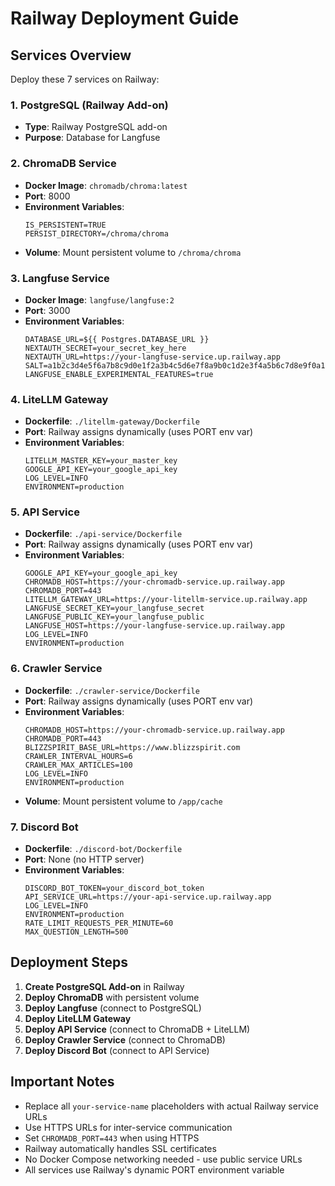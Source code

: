 # Railway Deployment Guide

## Services Overview
Deploy these 7 services on Railway:

### 1. PostgreSQL (Railway Add-on)
- **Type**: Railway PostgreSQL add-on
- **Purpose**: Database for Langfuse

### 2. ChromaDB Service
- **Docker Image**: `chromadb/chroma:latest`
- **Port**: 8000
- **Environment Variables**:
  ```
  IS_PERSISTENT=TRUE
  PERSIST_DIRECTORY=/chroma/chroma
  ```
- **Volume**: Mount persistent volume to `/chroma/chroma`

### 3. Langfuse Service  
- **Docker Image**: `langfuse/langfuse:2`
- **Port**: 3000
- **Environment Variables**:
  ```
  DATABASE_URL=${{ Postgres.DATABASE_URL }}
  NEXTAUTH_SECRET=your_secret_key_here
  NEXTAUTH_URL=https://your-langfuse-service.up.railway.app
  SALT=a1b2c3d4e5f6a7b8c9d0e1f2a3b4c5d6e7f8a9b0c1d2e3f4a5b6c7d8e9f0a1b2c3d4e5f6a7b8c9d0e1f2a3b4c5d6
  LANGFUSE_ENABLE_EXPERIMENTAL_FEATURES=true
  ```

### 4. LiteLLM Gateway
- **Dockerfile**: `./litellm-gateway/Dockerfile`  
- **Port**: Railway assigns dynamically (uses PORT env var)
- **Environment Variables**:
  ```
  LITELLM_MASTER_KEY=your_master_key
  GOOGLE_API_KEY=your_google_api_key
  LOG_LEVEL=INFO
  ENVIRONMENT=production
  ```

### 5. API Service
- **Dockerfile**: `./api-service/Dockerfile`
- **Port**: Railway assigns dynamically (uses PORT env var)  
- **Environment Variables**:
  ```
  GOOGLE_API_KEY=your_google_api_key
  CHROMADB_HOST=https://your-chromadb-service.up.railway.app
  CHROMADB_PORT=443
  LITELLM_GATEWAY_URL=https://your-litellm-service.up.railway.app
  LANGFUSE_SECRET_KEY=your_langfuse_secret
  LANGFUSE_PUBLIC_KEY=your_langfuse_public
  LANGFUSE_HOST=https://your-langfuse-service.up.railway.app
  LOG_LEVEL=INFO
  ENVIRONMENT=production
  ```

### 6. Crawler Service
- **Dockerfile**: `./crawler-service/Dockerfile`
- **Port**: Railway assigns dynamically (uses PORT env var)
- **Environment Variables**:
  ```
  CHROMADB_HOST=https://your-chromadb-service.up.railway.app
  CHROMADB_PORT=443
  BLIZZSPIRIT_BASE_URL=https://www.blizzspirit.com
  CRAWLER_INTERVAL_HOURS=6
  CRAWLER_MAX_ARTICLES=100
  LOG_LEVEL=INFO
  ENVIRONMENT=production
  ```
- **Volume**: Mount persistent volume to `/app/cache`

### 7. Discord Bot
- **Dockerfile**: `./discord-bot/Dockerfile`
- **Port**: None (no HTTP server)
- **Environment Variables**:
  ```
  DISCORD_BOT_TOKEN=your_discord_bot_token
  API_SERVICE_URL=https://your-api-service.up.railway.app
  LOG_LEVEL=INFO
  ENVIRONMENT=production
  RATE_LIMIT_REQUESTS_PER_MINUTE=60
  MAX_QUESTION_LENGTH=500
  ```

## Deployment Steps

1. **Create PostgreSQL Add-on** in Railway
2. **Deploy ChromaDB** with persistent volume
3. **Deploy Langfuse** (connect to PostgreSQL)
4. **Deploy LiteLLM Gateway** 
5. **Deploy API Service** (connect to ChromaDB + LiteLLM)
6. **Deploy Crawler Service** (connect to ChromaDB)
7. **Deploy Discord Bot** (connect to API Service)

## Important Notes

- Replace all `your-service-name` placeholders with actual Railway service URLs
- Use HTTPS URLs for inter-service communication
- Set `CHROMADB_PORT=443` when using HTTPS
- Railway automatically handles SSL certificates
- No Docker Compose networking needed - use public service URLs
- All services use Railway's dynamic PORT environment variable